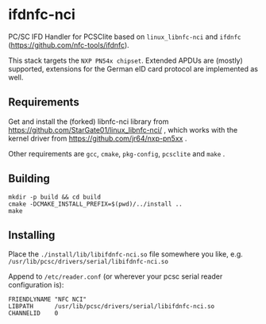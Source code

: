 # ifdnfc-nci

PC/SC IFD Handler for PCSClite based on `linux_libnfc-nci` and `ifdnfc` (https://github.com/nfc-tools/ifdnfc).

This stack targets the `NXP PN54x chipset`. Extended APDUs are (mostly) supported, extensions for the German eID card protocol are implemented as well.

## Requirements

Get and install the (forked) libnfc-nci library from https://github.com/StarGate01/linux_libnfc-nci/ , which works with the kernel driver from https://github.com/jr64/nxp-pn5xx .

Other requirements are `gcc`, `cmake`, `pkg-config`, `pcsclite` and `make` .

## Building

```
mkdir -p build && cd build
cmake -DCMAKE_INSTALL_PREFIX=$(pwd)/../install ..
make
```

## Installing

Place the `./install/lib/libifdnfc-nci.so` file somewhere you like, e.g. `/usr/lib/pcsc/drivers/serial/libifdnfc-nci.so`

Append to `/etc/reader.conf` (or wherever your pcsc serial reader configuration is):

```
FRIENDLYNAME "NFC NCI"
LIBPATH      /usr/lib/pcsc/drivers/serial/libifdnfc-nci.so
CHANNELID    0
```
